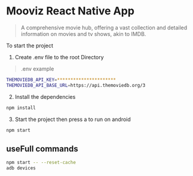 # Mooviz React Native App
>A comprehensive movie hub, offering a vast collection and detailed information on movies and tv shows, akin to IMDB.


To start the project
1. Create .env file to the root Directory
>.env example

```bash
THEMOVIEDB_API_KEY=**********************
THEMOVIEDB_API_BASE_URL=https://api.themoviedb.org/3
```
2. Install the dependencies
```bash
npm install
```
3. Start the project then press a to run on android
```bash
npm start
```
## useFull commands
```bash
npm start -- --reset-cache
adb devices
```
